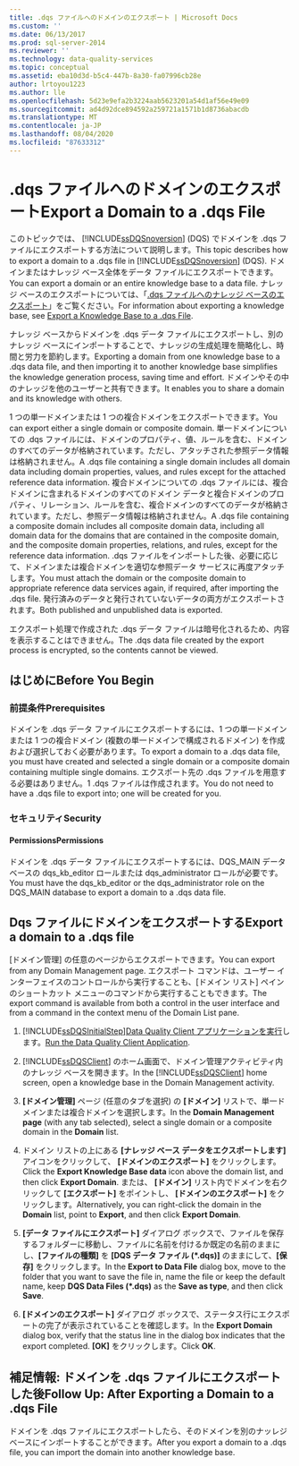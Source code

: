 ```yaml
---
title: .dqs ファイルへのドメインのエクスポート | Microsoft Docs
ms.custom: ''
ms.date: 06/13/2017
ms.prod: sql-server-2014
ms.reviewer: ''
ms.technology: data-quality-services
ms.topic: conceptual
ms.assetid: eba10d3d-b5c4-447b-8a30-fa07996cb28e
author: lrtoyou1223
ms.author: lle
ms.openlocfilehash: 5d23e9efa2b3224aab5623201a54d1af56e49e09
ms.sourcegitcommit: ad4d92dce894592a259721a1571b1d8736abacdb
ms.translationtype: MT
ms.contentlocale: ja-JP
ms.lasthandoff: 08/04/2020
ms.locfileid: "87633312"
---
```

# <a name="export-a-domain-to-a-dqs-file"></a><span data-ttu-id="d4663-102">.dqs ファイルへのドメインのエクスポート</span><span class="sxs-lookup"><span data-stu-id="d4663-102">Export a Domain to a .dqs File</span></span>
  <span data-ttu-id="d4663-103">このトピックでは、 [!INCLUDE[ssDQSnoversion](../includes/ssdqsnoversion-md.md)] (DQS) でドメインを .dqs ファイルにエクスポートする方法について説明します。</span><span class="sxs-lookup"><span data-stu-id="d4663-103">This topic describes how to export a domain to a .dqs file in [!INCLUDE[ssDQSnoversion](../includes/ssdqsnoversion-md.md)] (DQS).</span></span> <span data-ttu-id="d4663-104">ドメインまたはナレッジ ベース全体をデータ ファイルにエクスポートできます。</span><span class="sxs-lookup"><span data-stu-id="d4663-104">You can export a domain or an entire knowledge base to a data file.</span></span> <span data-ttu-id="d4663-105">ナレッジ ベースのエクスポートについては、「[.dqs ファイルへのナレッジ ベースのエクスポート](../../2014/data-quality-services/export-a-knowledge-base-to-a-dqs-file.md)」をご覧ください。</span><span class="sxs-lookup"><span data-stu-id="d4663-105">For information about exporting a knowledge base, see [Export a Knowledge Base to a .dqs File](../../2014/data-quality-services/export-a-knowledge-base-to-a-dqs-file.md).</span></span>  
  
 <span data-ttu-id="d4663-106">ナレッジ ベースからドメインを .dqs データ ファイルにエクスポートし、別のナレッジ ベースにインポートすることで、ナレッジの生成処理を簡略化し、時間と労力を節約します。</span><span class="sxs-lookup"><span data-stu-id="d4663-106">Exporting a domain from one knowledge base to a .dqs data file, and then importing it to another knowledge base simplifies the knowledge generation process, saving time and effort.</span></span> <span data-ttu-id="d4663-107">ドメインやその中のナレッジを他のユーザーと共有できます。</span><span class="sxs-lookup"><span data-stu-id="d4663-107">It enables you to share a domain and its knowledge with others.</span></span>  
  
 <span data-ttu-id="d4663-108">1 つの単一ドメインまたは 1 つの複合ドメインをエクスポートできます。</span><span class="sxs-lookup"><span data-stu-id="d4663-108">You can export either a single domain or composite domain.</span></span> <span data-ttu-id="d4663-109">単一ドメインについての .dqs ファイルには、ドメインのプロパティ、値、ルールを含む、ドメインのすべてのデータが格納されています。ただし、アタッチされた参照データ情報は格納されません。</span><span class="sxs-lookup"><span data-stu-id="d4663-109">A .dqs file containing a single domain includes all domain data including domain properties, values, and rules except for the attached reference data information.</span></span> <span data-ttu-id="d4663-110">複合ドメインについての .dqs ファイルには、複合ドメインに含まれるドメインのすべてのドメイン データと複合ドメインのプロパティ、リレーション、ルールを含む、複合ドメインのすべてのデータが格納されています。ただし、参照データ情報は格納されません。</span><span class="sxs-lookup"><span data-stu-id="d4663-110">A .dqs file containing a composite domain includes all composite domain data, including all domain data for the domains that are contained in the composite domain, and the composite domain properties, relations, and rules, except for the reference data information.</span></span> <span data-ttu-id="d4663-111">.dqs ファイルをインポートした後、必要に応じて、ドメインまたは複合ドメインを適切な参照データ サービスに再度アタッチします。</span><span class="sxs-lookup"><span data-stu-id="d4663-111">You must attach the domain or the composite domain to appropriate reference data services again, if required, after importing the .dqs file.</span></span> <span data-ttu-id="d4663-112">発行済みのデータと発行されていないデータの両方がエクスポートされます。</span><span class="sxs-lookup"><span data-stu-id="d4663-112">Both published and unpublished data is exported.</span></span>  
  
 <span data-ttu-id="d4663-113">エクスポート処理で作成された .dqs データ ファイルは暗号化されるため、内容を表示することはできません。</span><span class="sxs-lookup"><span data-stu-id="d4663-113">The .dqs data file created by the export process is encrypted, so the contents cannot be viewed.</span></span>  
  
##  <a name="before-you-begin"></a><a name="BeforeYouBegin"></a> <span data-ttu-id="d4663-114">はじめに</span><span class="sxs-lookup"><span data-stu-id="d4663-114">Before You Begin</span></span>  
  
###  <a name="prerequisites"></a><a name="Prerequisites"></a> <span data-ttu-id="d4663-115">前提条件</span><span class="sxs-lookup"><span data-stu-id="d4663-115">Prerequisites</span></span>  
 <span data-ttu-id="d4663-116">ドメインを .dqs データ ファイルにエクスポートするには、1 つの単一ドメインまたは 1 つの複合ドメイン (複数の単一ドメインで構成されるドメイン) を作成および選択しておく必要があります。</span><span class="sxs-lookup"><span data-stu-id="d4663-116">To export a domain to a .dqs data file, you must have created and selected a single domain or a composite domain containing multiple single domains.</span></span> <span data-ttu-id="d4663-117">エクスポート先の .dqs ファイルを用意する必要はありません。1 .dqs ファイルは作成されます。</span><span class="sxs-lookup"><span data-stu-id="d4663-117">You do not need to have a .dqs file to export into; one will be created for you.</span></span>  
  
###  <a name="security"></a><a name="Security"></a> <span data-ttu-id="d4663-118">セキュリティ</span><span class="sxs-lookup"><span data-stu-id="d4663-118">Security</span></span>  
  
####  <a name="permissions"></a><a name="Permissions"></a> <span data-ttu-id="d4663-119">Permissions</span><span class="sxs-lookup"><span data-stu-id="d4663-119">Permissions</span></span>  
 <span data-ttu-id="d4663-120">ドメインを .dqs データ ファイルにエクスポートするには、DQS_MAIN データベースの dqs_kb_editor ロールまたは dqs_administrator ロールが必要です。</span><span class="sxs-lookup"><span data-stu-id="d4663-120">You must have the dqs_kb_editor or the dqs_administrator role on the DQS_MAIN database to export a domain to a .dqs data file.</span></span>  
  
##  <a name="export-a-domain-to-a-dqs-file"></a><a name="Export"></a><span data-ttu-id="d4663-121">Dqs ファイルにドメインをエクスポートする</span><span class="sxs-lookup"><span data-stu-id="d4663-121">Export a domain to a .dqs file</span></span>  
 <span data-ttu-id="d4663-122">[ドメイン管理] の任意のページからエクスポートできます。</span><span class="sxs-lookup"><span data-stu-id="d4663-122">You can export from any Domain Management page.</span></span> <span data-ttu-id="d4663-123">エクスポート コマンドは、ユーザー インターフェイスのコントロールから実行することも、[ドメイン リスト] ペインのショートカット メニューのコマンドから実行することもできます。</span><span class="sxs-lookup"><span data-stu-id="d4663-123">The export command is available from both a control in the user interface and from a command in the context menu of the Domain List pane.</span></span>  
  
1.  [!INCLUDE[ssDQSInitialStep](../includes/ssdqsinitialstep-md.md)]<span data-ttu-id="d4663-124">[Data Quality Client アプリケーションを実行](../../2014/data-quality-services/run-the-data-quality-client-application.md)します。</span><span class="sxs-lookup"><span data-stu-id="d4663-124">[Run the Data Quality Client Application](../../2014/data-quality-services/run-the-data-quality-client-application.md).</span></span>  
  
2.  <span data-ttu-id="d4663-125">[!INCLUDE[ssDQSClient](../includes/ssdqsclient-md.md)] のホーム画面で、ドメイン管理アクティビティ内のナレッジ ベースを開きます。</span><span class="sxs-lookup"><span data-stu-id="d4663-125">In the [!INCLUDE[ssDQSClient](../includes/ssdqsclient-md.md)] home screen, open a knowledge base in the Domain Management activity.</span></span>  
  
3.  <span data-ttu-id="d4663-126">**[ドメイン管理]** ページ (任意のタブを選択) の **[ドメイン]** リストで、単一ドメインまたは複合ドメインを選択します。</span><span class="sxs-lookup"><span data-stu-id="d4663-126">In the **Domain Management page** (with any tab selected), select a single domain or a composite domain in the **Domain** list.</span></span>  
  
4.  <span data-ttu-id="d4663-127">ドメイン リストの上にある **[ナレッジ ベース データをエクスポートします]** アイコンをクリックして、 **[ドメインのエクスポート]** をクリックします。</span><span class="sxs-lookup"><span data-stu-id="d4663-127">Click the **Export Knowledge Base data** icon above the domain list, and then click **Export Domain**.</span></span> <span data-ttu-id="d4663-128">または、 **[ドメイン]** リスト内でドメインを右クリックして **[エクスポート]** をポイントし、 **[ドメインのエクスポート]** をクリックします。</span><span class="sxs-lookup"><span data-stu-id="d4663-128">Alternatively, you can right-click the domain in the **Domain** list, point to **Export**, and then click **Export Domain**.</span></span>  
  
5.  <span data-ttu-id="d4663-129">**[データ ファイルにエクスポート]** ダイアログ ボックスで、ファイルを保存するフォルダーに移動し、ファイルに名前を付けるか既定の名前のままにし、**[ファイルの種類]** を **[DQS データ ファイル (\*.dqs)]** のままにして、**[保存]** をクリックします。</span><span class="sxs-lookup"><span data-stu-id="d4663-129">In the **Export to Data File** dialog box, move to the folder that you want to save the file in, name the file or keep the default name, keep **DQS Data Files (\*.dqs)** as the **Save as type**, and then click **Save**.</span></span>  
  
6.  <span data-ttu-id="d4663-130">**[ドメインのエクスポート]** ダイアログ ボックスで、ステータス行にエクスポートの完了が表示されていることを確認します。</span><span class="sxs-lookup"><span data-stu-id="d4663-130">In the **Export Domain** dialog box, verify that the status line in the dialog box indicates that the export completed.</span></span> <span data-ttu-id="d4663-131">**[OK]** をクリックします。</span><span class="sxs-lookup"><span data-stu-id="d4663-131">Click **OK**.</span></span>  
  
##  <a name="follow-up-after-exporting-a-domain-to-a-dqs-file"></a><a name="FollowUp"></a> <span data-ttu-id="d4663-132">補足情報: ドメインを .dqs ファイルにエクスポートした後</span><span class="sxs-lookup"><span data-stu-id="d4663-132">Follow Up: After Exporting a Domain to a .dqs File</span></span>  
 <span data-ttu-id="d4663-133">ドメインを .dqs ファイルにエクスポートしたら、そのドメインを別のナッレジ ベースにインポートすることができます。</span><span class="sxs-lookup"><span data-stu-id="d4663-133">After you export a domain to a .dqs file, you can import the domain into another knowledge base.</span></span>  
  
  
